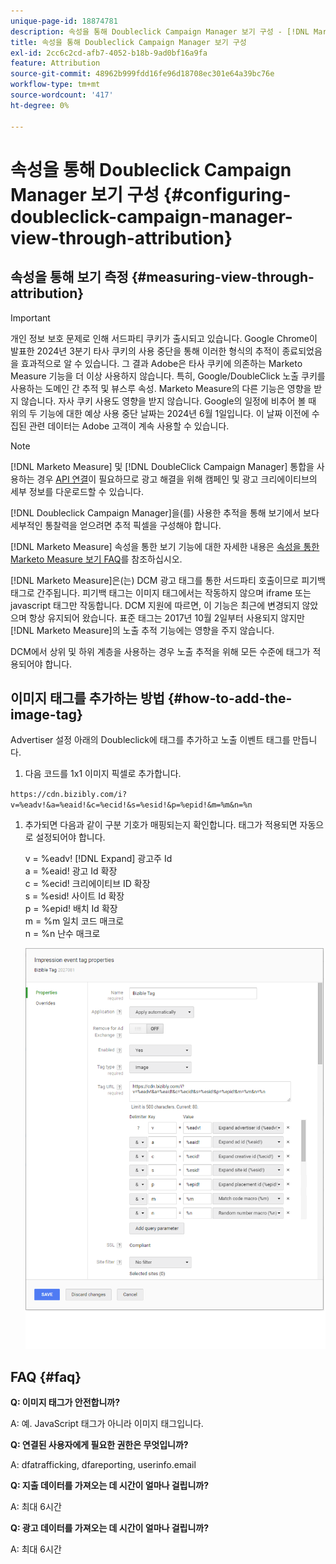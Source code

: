 ```yaml
---
unique-page-id: 18874781
description: 속성을 통해 Doubleclick Campaign Manager 보기 구성 - [!DNL Marketo Measure]
title: 속성을 통해 Doubleclick Campaign Manager 보기 구성
exl-id: 2cc6c2cd-afb7-4052-b18b-9ad0bf16a9fa
feature: Attribution
source-git-commit: 48962b999fdd16fe96d18708ec301e64a39bc76e
workflow-type: tm+mt
source-wordcount: '417'
ht-degree: 0%

---
```


# 속성을 통해 Doubleclick Campaign Manager 보기 구성 {#configuring-doubleclick-campaign-manager-view-through-attribution}

## 속성을 통해 보기 측정 {#measuring-view-through-attribution}

>[!IMPORTANT]
>
>개인 정보 보호 문제로 인해 서드파티 쿠키가 출시되고 있습니다. Google Chrome이 발표한 2024년 3분기 타사 쿠키의 사용 중단을 통해 이러한 형식의 추적이 종료되었음을 효과적으로 알 수 있습니다. 그 결과 Adobe은 타사 쿠키에 의존하는 Marketo Measure 기능을 더 이상 사용하지 않습니다. 특히, Google/DoubleClick 노출 쿠키를 사용하는 도메인 간 추적 및 뷰스루 속성. Marketo Measure의 다른 기능은 영향을 받지 않습니다. 자사 쿠키 사용도 영향을 받지 않습니다. Google의 일정에 비추어 볼 때 위의 두 기능에 대한 예상 사용 중단 날짜는 2024년 6월 1일입니다. 이 날짜 이전에 수집된 관련 데이터는 Adobe 고객이 계속 사용할 수 있습니다.

>[!NOTE]
>
>[!DNL Marketo Measure] 및 [!DNL DoubleClick Campaign Manager] 통합을 사용하는 경우 [API 연결](/help/api-connections/utilizing-marketo-measures-api-connections/integrated-ad-platforms.md#how-to-connect-ad-platforms)이 필요하므로 광고 해결을 위해 캠페인 및 광고 크리에이티브의 세부 정보를 다운로드할 수 있습니다.

[!DNL Doubleclick Campaign Manager]을(를) 사용한 추적을 통해 보기에서 보다 세부적인 통찰력을 얻으려면 추적 픽셀을 구성해야 합니다.

[!DNL Marketo Measure] 속성을 통한 보기 기능에 대한 자세한 내용은 [속성을 통한 Marketo Measure 보기 FAQ](/help/advanced-marketo-measure-features/view-through-attribution/marketo-measure-view-through-attribution-faq.md)를 참조하십시오.

[!DNL Marketo Measure]은(는) DCM 광고 태그를 통한 서드파티 호출이므로 피기백 태그로 간주됩니다. 피기백 태그는 이미지 태그에서는 작동하지 않으며 iframe 또는 javascript 태그만 작동합니다. DCM 지원에 따르면, 이 기능은 최근에 변경되지 않았으며 항상 유지되어 왔습니다. 표준 태그는 2017년 10월 2일부터 사용되지 않지만 [!DNL Marketo Measure]의 노출 추적 기능에는 영향을 주지 않습니다.

DCM에서 상위 및 하위 계층을 사용하는 경우 노출 추적을 위해 모든 수준에 태그가 적용되어야 합니다.

## 이미지 태그를 추가하는 방법 {#how-to-add-the-image-tag}

Advertiser 설정 아래의 Doubleclick에 태그를 추가하고 노출 이벤트 태그를 만듭니다.

1. 다음 코드를 1x1 이미지 픽셀로 추가합니다.

`https://cdn.bizibly.com/i?v=%eadv!&a=%eaid!&c=%ecid!&s=%esid!&p=%epid!&m=%m&n=%n`

1. 추가되면 다음과 같이 구분 기호가 매핑되는지 확인합니다. 태그가 적용되면 자동으로 설정되어야 합니다.

   v = %eadv! [!DNL Expand] 광고주 Id\
   a = %eaid! 광고 Id 확장\
   c = %ecid! 크리에이티브 ID 확장\
   s = %esid! 사이트 Id 확장\
   p = %epid! 배치 Id 확장\
   m = %m 일치 코드 매크로\
   n = %n 난수 매크로

   ![](assets/1.png)

## FAQ {#faq}

**Q: 이미지 태그가 안전합니까?**

A: 예. JavaScript 태그가 아니라 이미지 태그입니다.

**Q: 연결된 사용자에게 필요한 권한은 무엇입니까?**

A: dfatrafficking, dfareporting, userinfo.email

**Q: 지출 데이터를 가져오는 데 시간이 얼마나 걸립니까?**

A: 최대 6시간

**Q: 광고 데이터를 가져오는 데 시간이 얼마나 걸립니까?**

A: 최대 6시간
